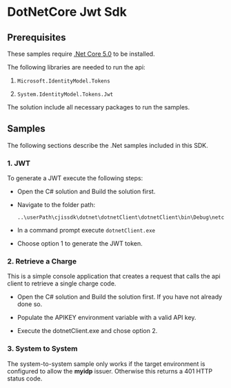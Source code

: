 # DotNetCore Jwt Sdk

## Prerequisites

These samples require [.Net Core 5.0](https://dotnet.microsoft.com/download) to be installed.

The following libraries are needed to run the api:

1. `Microsoft.IdentityModel.Tokens`

2. `System.IdentityModel.Tokens.Jwt`

The solution include all necessary packages to run the samples.	

## Samples

The following sections describe the .Net samples included in
this SDK.

### 1. JWT

To generate a JWT execute the following steps:

* Open the C# solution and Build the solution first.

* Navigate to the folder path:

  ```plaintext
  ..\userPath\cjissdk\dotnet\dotnetClient\dotnetClient\bin\Debug\netcoreapp3.1
  ```

* In a command prompt execute `dotnetClient.exe`

* Choose option 1 to generate the JWT token.

### 2. Retrieve a Charge

This is a simple console application that creates a request that calls the api client to retrieve a single charge code.

* Open the C# solution and Build the solution first. If you have not already done so.

* Populate the APIKEY environment variable with a valid API key.

* Execute the dotnetClient.exe and chose option 2.

### 3. System to System

The system-to-system sample only works if the target
environment is configured to allow the **myidp** issuer.
Otherwise this returns a 401 HTTP status code.
